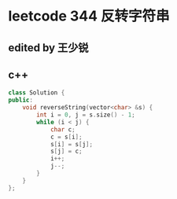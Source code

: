 # leetcode 344 反转字符串

## edited by 王少锐

## c++

```cpp
class Solution {
public:
    void reverseString(vector<char> &s) {
        int i = 0, j = s.size() - 1;
        while (i < j) {
            char c;
            c = s[i];
            s[i] = s[j];
            s[j] = c;
            i++;
            j--;
        }
    }
};

```

